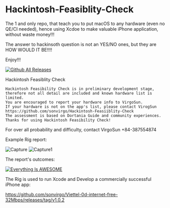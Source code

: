 # Hackintosh-Feasiblity-Check

The 1 and only repo, that teach you to put macOS to any hardware (even no QE/CI needed), hence using Xcdoe to make valuable iPhone application, without waste money!!!

The answer to hackinsoth question is not an YES/NO ones, but they are HOW WOULD IT BE!!!!

Enjoy!!!

[![Github All Releases](https://img.shields.io/github/downloads/sonvirgo/App-Hackintosh-Feasiblity-Check/total.svg)]()

Hackintosh Feasiblity Check

```
Hackintosh Feasibility Check is in preliminary development stage,
therefore not all detail are included and known hardware list is limited.
You are encouraged to report your hardware info to VirgoSun.
If your hardware is not on the app's list, please contact VirogSun
https://github.com/sonvirgo/Hackintosh-Feasiiblity-Check
The assessment is based on Dortania Guide and community experiences.
Thanks for using Hackintosh Feasibility Check!
```
For over all probability and difficulty, contact VirgoSun +84-387554874

Example Rig report:

![Capture](https://github.com/sonvirgo/Hackintosh-Feasiiblity-Check/assets/10823037/1e828ac4-b309-4c29-bf23-46c199ee3bda)
![Capture1](https://github.com/sonvirgo/Hackintosh-Feasiiblity-Check/assets/10823037/15a72d1f-2b16-4d78-821e-074aab4caece)

The report's outcomes:

[![Everything Is AWESOME](https://img.youtube.com/vi/LSjL13jmjUA/0.jpg)](https://www.youtube.com/watch?v=LSjL13jmjUA "Everything Is AWESOME")

The Rig is used to run Xcode and Develop a commercially successful iPhone app:

https://github.com/sonvirgo/Viettel-0d-internet-free-32Mbps/releases/tag/v1.0.2



